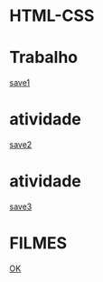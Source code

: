# HTML-CSS
 <H1>Trabalho</H1>
 <a href="https://paulo1707.github.io/HTML-CSS/2trabalho">save1</a>

<H1>atividade</H1>
 <a href="https://paulo1707.github.io/HTML-CSS/exe001">save2</a>

<H1>atividade</H1>
 <a href="https://paulo1707.github.io/HTML-CSS/exe019">save3</a>

 <H1>FILMES</H1>
 <a href="https://paulo1707.github.io/HTML-CSS/FILMES">OK</a>

 